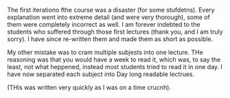 The first iterationo fthe course was a disaster (for some stufdetns). Every explanation went into extreme detail (and were very thorough), some of them were completely incorrect as well. I am forever indebted to the students who suffered through those first lectures (thank you, and I am truly sorry). I have since re-written them and made them as short as possible.

My other mistake was to cram multiple subjests into one lecture. THe reasoning was that you would have a week to read it, which was, to say the least, not what heppened, instead most students tried to read it in one day. I have now separated each subject into Day long readable lectrues.

(THis was written very quickly as I was on a time crucnh).